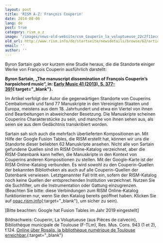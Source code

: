 ```yaml
---
layout: post
title: 'RISM A-Z: François Couperin'
date: 2014-08-06
lang: de
post: true
category: rism_a_z
image: "/images/news-old-website/csm_Couperin_la_voluptueuse_22c2f11ecd.jpg"
old_url: http://www.rism.info/de/startseite/newsdetails/browse/62/article/64/rism-a-z-francois-couperin.html
email: ''
author: ''
---
```


Byron Sartain gab vor kurzem eine Studie heraus, die die Standorte einiger Werke von François Couperin ausführlich darstellt:

**Byron Sartain, „The manuscript dissemination of François Couperin’s harpsichord music“, in: [Early Music 41 (2013), S. 377-391](https://doi.org/10.1093/em/cat073){:target="_blank"}.**

Im Artikel verfolgt der Autor die gegenwärtigen Standorte von Couperins Cembalomusik und fand 77 Manuskripte in den Vereinigten Staaten und Europa, meistens aus dem 18. Jahrhundert und etwa ein Viertel von ihnen sind Bearbeitungen in abweichender Besetzung. Die Manuskripte scheinen Couperins Charakterstücke zu sein, und manche von ihnen sehen aus, als seien sie aus dem Gedächtnis transkribiert worden.

Sartain sah sich auch die mehrfach überlieferten Kompositionen an. Mit Hilfe der Google Fusion Tables, die RISM erstellt hat, können wir uns die Standorte dieser beliebten 62 Manuskripte ansehen. Nicht alle von Sartain gefundene Quellen sind im RISM Online-Katalog verzeichnet, aber die RISM-Datenbank kann helfen, die Manuskripte in den Kontext von Couperins anderen Kompositionen zu stellen. Mit der Google-Karte ist der RISM Online-Katalog verbunden. Es wird sowohl zu den Couperin-Quellen der bekannten Bibliotheken als auch auf alle Couperin-Quellen der Datenbank verwiesen. Letztgenannter Fall tritt ein, sofern der RISM-Katalog noch keine Quellen der entsprechenden Institution verzeichnet. Nutzen Sie die Suchfilter, um die Instrumentation oder Gattung einzugrenzen. (Beachten Sie bitte: diese Verbindungen zum RISM Online-Katalog funktionieren nur, wenn Sie den Katalog bereits geöffnet haben. Klicken Sie auf [opac.rism.info](http://opac.rism.info/){:target="_blank"}, um sicher zu sein).

[Bitte beachten: Google hat Fusion Tables im Jahr 2019 eingestellt]

Bildnachweis: Couperin, La Voluptueuse (aus Pièces de calvecin), Bibliothèque municipale de Toulouse (F-TLm), Res. Mus. Cons. 943 (1 et 2), f.124. [Online über Rosalis, la bibliothèque numérique de Toulouse erreichbar.](https://www.bibliotheque.toulouse.fr/){:target="_blank"}
